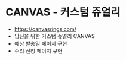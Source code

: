 # CANVAS - 커스텀 쥬얼리

- https://canvasrings.com/
- 당신을 위한 커스텀 쥬얼리 CANVAS
- 예상 발송일 페이지 구현
- 수리 신청 페이지 구현
